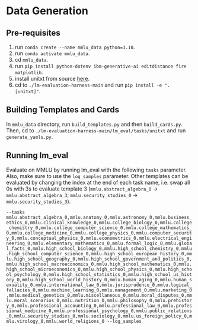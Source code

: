 # Data Generation

## Pre-requisites

1. run `conda create --name mmlu_data python=3.10`.
2. run `conda activate mmlu_data`.
3. cd `mmlu_data`.
4. run `pip install python-dotenv ibm-generative-ai editdistance fire matplotlib`.
5. install unitxt from source [here](https://github.com/IBM/unitxt).
6. cd to `./lm-evaluation-harness-main` and run `pip install -e ".[unitxt]"`.

## Building Templates and Cards

In `mmlu_data` directory, run `build_templates.py` and then `build_cards.py`. Then, cd to `./lm-evaluation-harness-main/lm_eval/tasks/unitxt` and run `generate_yamls.py`.

## Running lm_eval

Evaluate on MMLU by running lm_eval with the following `tasks` parameter. Also, make sure to use the `log_samples` parameter. Other templates can be evaluated by changing the index at the end of each task name, i.e. swap all 0s with 3s to evaluate template 3 (`mmlu.abstract_algebra_0` -> `mmlu.abstract_algebra_3`; `mmlu.security_studies_0` -> `mmlu.security_studies_3`).

`--tasks mmlu.abstract_algebra_0,mmlu.anatomy_0,mmlu.astronomy_0,mmlu.business_ethics_0,mmlu.clinical_knowledge_0,mmlu.college_biology_0,mmlu.college_chemistry_0,mmlu.college_computer_science_0,mmlu.college_mathematics_0,mmlu.college_medicine_0,mmlu.college_physics_0,mmlu.computer_security_0,mmlu.conceptual_physics_0,mmlu.econometrics_0,mmlu.electrical_engineering_0,mmlu.elementary_mathematics_0,mmlu.formal_logic_0,mmlu.global_facts_0,mmlu.high_school_biology_0,mmlu.high_school_chemistry_0,mmlu.high_school_computer_science_0,mmlu.high_school_european_history_0,mmlu.high_school_geography_0,mmlu.high_school_government_and_politics_0,mmlu.high_school_macroeconomics_0,mmlu.high_school_mathematics_0,mmlu.high_school_microeconomics_0,mmlu.high_school_physics_0,mmlu.high_school_psychology_0,mmlu.high_school_statistics_0,mmlu.high_school_us_history_0,mmlu.high_school_world_history_0,mmlu.human_aging_0,mmlu.human_sexuality_0,mmlu.international_law_0,mmlu.jurisprudence_0,mmlu.logical_fallacies_0,mmlu.machine_learning_0,mmlu.management_0,mmlu.marketing_0,mmlu.medical_genetics_0,mmlu.miscellaneous_0,mmlu.moral_disputes_0,mmlu.moral_scenarios_0,mmlu.nutrition_0,mmlu.philosophy_0,mmlu.prehistory_0,mmlu.professional_accounting_0,mmlu.professional_law_0,mmlu.professional_medicine_0,mmlu.professional_psychology_0,mmlu.public_relations_0,mmlu.security_studies_0,mmlu.sociology_0,mmlu.us_foreign_policy_0,mmlu.virology_0,mmlu.world_religions_0 --log_samples`

